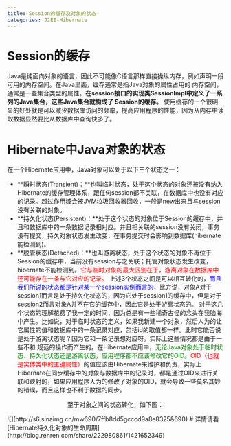 ```yaml
---
title: Session的缓存及对象的状态
categories: J2EE-Hibernate
---
```

# Session的缓存
Java是纯面向对象的语言，因此不可能像C语言那样直接操纵内存，例如声明一段可用的内存空间。在Java里面，缓存通常是指Java对象的属性占用的 内存空间，通常是一些集合类型的属性。**在session接口的实现类SessionImpl中定义了一系列的Java集合，这些Java集合就构成了 Session的缓存。**
       使用缓存的一个很明显的好处就是可以减少数据库访问的频率，提高应用程序的性能，因为从内存中读取数据显然要比从数据库中查询快多了。

# Hibernate中Java对象的状态
在一个Hibernate应用中，Java对象可以处于以下三个状态之一：

- **瞬时状态(Transient)：**也叫临时状态，处于这个状态的对象还被没有纳入Hibernate的缓存管理体系，跟任何session都不关联，在数据库中也没有对应的记录。超过作用域会被JVM垃圾回收器回收，一般是new出来且与session没有关联的对象。
- **持久化状态(Persistent)：**处于这个状态的对象位于Session的缓存中，并且和数据库中的一条数据记录相对应。并且相关联的session没有关闭，事务没有提交，持久对象状态发生改变，在事务提交时会影响到数据库(hibernate能检测到)。
- **脱管状态(Detached)：**也叫游离状态，处于这个状态的对象不再位于Session的缓存中，当前没有session与之关联；托管对象状态发生改变，hibernate不能检测到。<font color='red'>它与临时对象的最大区别在于，游离对象在数据库中还可能存在一条与它对应的记录。</font>
上述3个状态之间是可以相互转化的，<font color='blue'>而且我们所说的状态都是针对某一个session实例而言的</font>，比方说，对象A对于session1而言是处于持久化状态的，因为它处于session1的缓存中，但是对于session2而言对象A并不在它的缓存中，因此它是处于游离状态的。
          对于这几个状态的理解花费了我一定的时间，因为总是有一些稀奇古怪的念头在我脑海中产生。比如说，对于临时状态的定义，如果我新建一个对象，然后人为的让 它属性的值和数据库中的一条记录对应，包括id的取值都一样。此时它能否说是处于游离状态呢？因为它和一条记录想对应呀。实际上这些情况都是由于一些不和 规范的操作而产生的。在Hibernate应用中，<font color='green'>无论Java对象处于临时状态、持久化状态还是游离状态，应用程序都不应该修改它的OID。</font><font color='red'>OID（也就是实体类中的主键属性）</font>的值应该由Hibernate来维护和负责，实际上Hibernate在同步缓存中的对象与数据库中的记录时，都是通过OID来进行关联和映射的，如果应用程序人为的修改了对象的OID，就会导致一些莫名其妙的错误，而且这样也不利于数据的同步。
<p align='center'>至于对象之间的状态转化，如下图：</p>
![](http://s6.sinaimg.cn/mw690/7ffb8dd5gcccd9a8e8325&690)
# 详情请看
[Hibernate持久化对象的生命周期](http://blog.renren.com/share/222980861/1421652349)